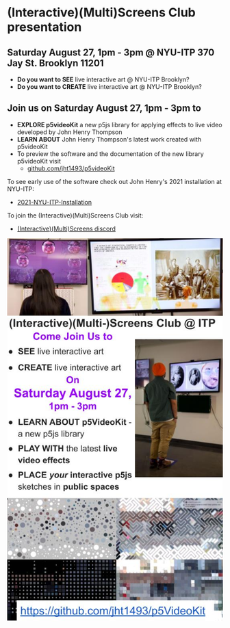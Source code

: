 # (Interactive)(Multi)Screens Club presentation

## Saturday August 27, 1pm - 3pm @ NYU-ITP 370 Jay St. Brooklyn 11201

- **Do you want to SEE** live interactive art @ NYU-ITP Brooklyn?
- **Do you want to CREATE** live interactive art @ NYU-ITP Brooklyn?

## Join us on Saturday August 27, 1pm - 3pm to

- **EXPLORE p5videoKit** a new p5js library for applying effects to live video developed by John Henry Thompson
- **LEARN ABOUT** John Henry Thompson's latest work created with p5videoKit
- To preview the software and the documentation of the new library p5videoKit visit
  - [github.com/jht1493/p5videoKit](https://github.com/jht1493/p5videoKit)

To see early use of the software check out John Henry's 2021 installation at NYU-ITP:

- [2021-NYU-ITP-Installation](https://jht1493.github.io/2021-NYU-ITP-Installation/)

To join the (Interactive)(Multi)Screens Club visit:

- [(Interactive)(Multi)Screens discord](https://discord.gg/4YmCNPQQ)

![IM-Screens-Flyer](./media/IM-Screens-Flyer-1.jpg)
